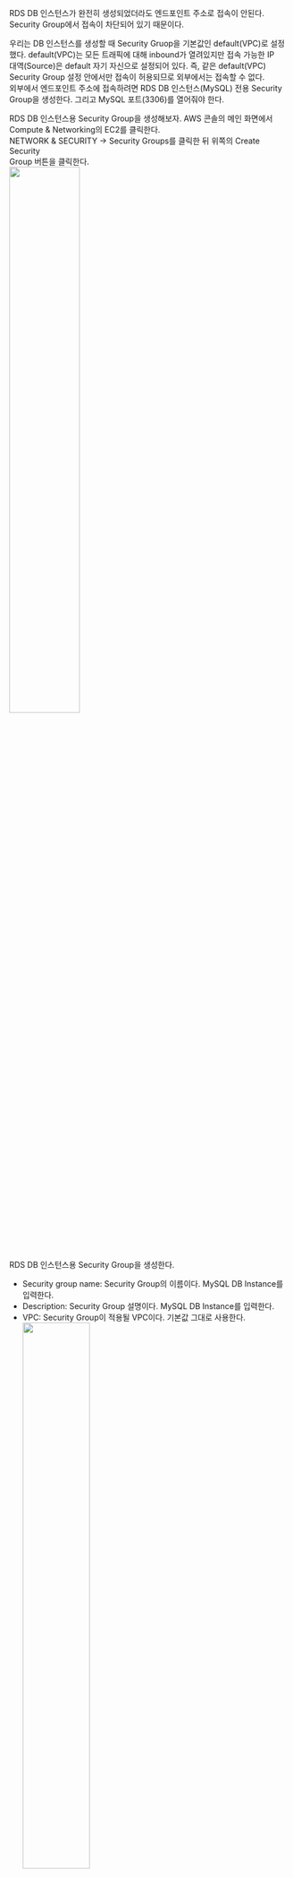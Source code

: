 RDS DB 인스턴스가 완전히 생성되었더라도 엔드포인트 주소로 접속이 안된다.  
Security Group에서 접속이 차단되어 있기 때문이다.  
  
우리는 DB 인스턴스를 생성할 때 Security Gruop을 기본값인 default(VPC)로 설정  
했다. default(VPC)는 모든 트래픽에 대해 inbound가 열려있지만 접속 가능한 IP  
대역(Source)은 default 자기 자신으로 설정되어 있다. 즉, 같은 default(VPC)   
Security Group 설정 안에서만 접속이 허용되므로 외부에서는 접속할 수 없다.  
외부에서 엔드포인트 주소에 접속하려면 RDS DB 인스턴스(MySQL) 전용 Security   
Group을 생성한다. 그리고 MySQL 포트(3306)를 열어줘야 한다.   
  
RDS DB 인스턴스용 Security Group을 생성해보자. AWS 콘솔의 메인 화면에서   
Compute & Networking의 EC2를 클릭한다.   
NETWORK & SECURITY -> Security Groups를 클릭한 뒤 위쪽의 Create Security   
Group 버튼을 클릭한다.  
<img src="https://user-images.githubusercontent.com/33191974/156882055-4865ec91-3c4d-4834-9627-0b97a5320c26.png" width="50%" height="50%"/>    
RDS DB 인스턴스용 Security Group을 생성한다.  
- Security group name: Security Group의 이름이다. MySQL DB Instance를 입력한다.  
- Description: Security Group 설명이다. MySQL DB Instance를 입력한다.  
- VPC: Security Group이 적용될 VPC이다. 기본값 그대로 사용한다.    
  <img src="https://user-images.githubusercontent.com/33191974/156882301-f7584ed9-363a-42b1-9445-a1361ee12872.png" width="50%" height="50%"/>    
  
외부에서 들어오는 트래픽인 Inbound 탭을 선택한다(Inbound가 기본으로 선택되어  
있을 것이다). 아래쪽 Add Rule 버튼을 클릭한다.   
- Type: 트래픽 종류이다. 우리는 MySQL 포트(3306)를 열어야 하므로 MySQL를   
선택한다.   
- Protocol: 프로토콜이다. MySQL을 선택하면 자동으로 TCP가 설정된다.   
- Port Range: 포트 번호이다. MySQL을 선택하면 자동으로 3306이 설정된다.   
- Source: 접속 가능한 IP 또는 IP 대역이다. Anywhere를 선택한다(실무에서는  
My IP를 선택하여 자신의 IP만 접속할 수 있도록 설정하거나, Custom IP를 선택하여  
특정 IP 대역을 설정하도록 한다).  
설정이 완료되었으면 Create 버튼을 클릭한다.   
  <img src="https://user-images.githubusercontent.com/33191974/156886120-32e980ed-88b7-4f8b-8bfa-5214d02a36ed.png" width="50%" height="50%"/>    

> #### Oracle과 PostgreSQL의 포트 번호   
> MySQL과 Microsoft SQL Server는 Security Group을 생성할 때 Type에서 미리  
> 정의된 트래픽 종류를 선택할 수 있다. Oracle과 PostgreSQL은 미리 정의된 것이   
> 없으므로 Custom TCP Rule을 선택하고 포트 번호를 입력해야 한다.  
> - Oracle: 1521
> - PostgreSQL: 5432

Security Group 목록(NETWORK & SECURITY -> Security Groups)에 MySQL DB Instance  
Security Group이 생성되었다. 
  
<img src="https://user-images.githubusercontent.com/33191974/156884137-189f07d7-1e21-4498-b9cc-95348541f5a2.png" width="50%" height="50%"/>   
이제 다시 RDS DB 인스턴스 목록(Instances)으로 이동한다. DB 인스턴스 목록(  
Instances)에서 DB 인스턴스(exampledbinstance)를 선택한 뒤 마우스 오른쪽 버튼을   
클릭하면 팝업 메뉴가 나온다. Modify를 클릭한다.  
<img src="https://user-images.githubusercontent.com/33191974/156882739-8553811a-eb8c-4bea-9bae-fe019df93264.png" width="50%" height="50%"/>  
RDS DB 인스턴스의 설정을 변경한다. Security Group에서 방금 생성한 MySQL DB  
Instance를 선택하고 아래쪽 Continue 버튼을 클릭한다.   
<img src="https://user-images.githubusercontent.com/33191974/156882823-5b198b0d-cb02-4ce2-9f2b-7e8c4a66296b.png" width="50%" height="50%"/>   
설정한 내용이 이상이 없는지 확인한다. 이상이 없으면 Modify DB Instance 버튼을   
클릭한다.   
<img src="https://user-images.githubusercontent.com/33191974/156882931-c2a230d2-66f0-49f1-a2fe-9e203d24ce0e.png" width="50%" height="50%"/>  
RDS DB 인스턴스 목록을 보면 exampledbinstance의 Security Group에 default가   
삭제되고, MySQL DB Instance가 추가되고 있다. 잠시 기다리면 active 상태로   
바뀐다.   
<img src="https://user-images.githubusercontent.com/33191974/156882995-7ccfa742-36f9-44af-9a2e-d64e32544b4a.png" width="50%" height="50%"/>  
이제 외부에서 MySQL 데이터베이스에 접속할 수 있게 되었다.   












































